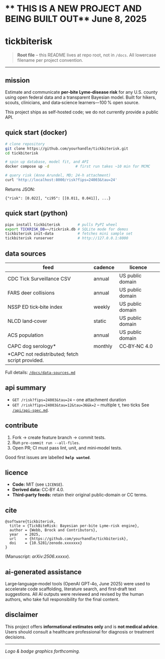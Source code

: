 # ** THIS IS A NEW PROJECT AND BEING BUILT OUT** June 8, 2025
# tickbiterisk

> **Root file** – this README lives at repo root, not in `/docs`.  All lowercase filename per project convention.

---

## mission

Estimate and communicate **per‑bite Lyme‑disease risk** for any U.S. county using open federal data and a transparent Bayesian model.  Built for hikers, scouts, clinicians, and data‑science learners—100 % open source.

This project ships as self-hosted code; we do not currently provide a public API.

## quick start (docker)

```bash
# clone repository
git clone https://github.com/yourhandle/tickbiterisk.git
cd tickbiterisk

# spin up database, model fit, and API
docker compose up -d            # first run takes ~10 min for MCMC

# query risk (Anne Arundel, MD; 24‑h attachment)
curl 'http://localhost:8000/risk?fips=24003&tau=24'
```

Returns JSON:

```jsonc
{"risk": [0.022], "ci95": [[0.011, 0.041]], ...}
```

## quick start (python)

```bash
pipx install tickbiterisk        # pulls PyPI wheel
export TICKRISK_DB=~/tickrisk.db # SQLite mode for demos
tickbiterisk init-data           # fetches mini sample set
tickbiterisk runserver           # http://127.0.0.1:8000
```

## data sources

| feed                                             | cadence | licence          |
| ------------------------------------------------ | ------- | ---------------- |
| CDC Tick Surveillance CSV                        | annual  | US public domain |
| FARS deer collisions                             | annual  | US public domain |
| NSSP ED tick‑bite index                          | weekly  | US public domain |
| NLCD land‑cover                                  | static  | US public domain |
| ACS population                                   | annual  | US public domain |
| CAPC dog serology\*                              | monthly | CC‑BY‑NC 4.0     |
| \*CAPC not redistributed; fetch script provided. |         |                  |

Full details: [`/docs/data-sources.md`](docs/data-sources.md)

## api summary

* `GET /risk?fips=24003&tau=24` – one attachment duration
* `GET /risk?fips=24003&tau=12&tau=36&k=2` – multiple τ, two ticks
  See [`/api/api-spec.md`](api/api-spec.md).

## contribute

1. Fork → create feature branch → commit tests.
2. Run `pre-commit run --all-files`.
3. Open PR; CI must pass lint, unit, and mini‑model tests.

Good first issues are labelled **`help wanted`**.

## licence

* **Code:** MIT (see `LICENSE`).
* **Derived data:** CC‑BY 4.0.
* **Third‑party feeds:** retain their original public‑domain or CC terms.

## cite

```
@software{tickbiterisk,
  title = {TickBiteRisk: Bayesian per-bite Lyme-risk engine},
  author = {Webb, Brock and Contributors},
  year   = 2025,
  url    = {https://github.com/yourhandle/tickbiterisk},
  doi    = {10.5281/zenodo.xxxxxxx}
}
```

(Manuscript: *arXiv:2506.xxxxx*).

## ai-generated assistance

Large‑language‑model tools (OpenAI GPT‑4o, June 2025) were used to accelerate code scaffolding, literature search, and first‑draft text suggestions. All AI outputs were reviewed and revised by the human authors, who take full responsibility for the final content.

## disclaimer

This project offers **informational estimates only** and is **not medical advice**.  Users should consult a healthcare professional for diagnosis or treatment decisions.

---

*Logo & badge graphics forthcoming.*
